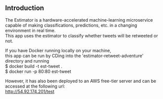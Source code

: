 ## Introduction

The Estimator is a hardware-accelerated machine-learning microservice capable of making classifications, predictions, etc. in a changing environment in real time. 
<br /> This app uses the estimator to classify whether tweets will be retweeted or not.

If you have Docker running locally on your machine,
 <br />this app can be run by CDing into the 'estimator-retweet-adventure' directory and running
  <br /> $ docker build -t est-tweet .
  <br /> $ docker run -p 80:80 est-tweet

However, it has also been deployed to an AWS free-tier server and can be accessed at the following url:
  <br /> http://54.92.174.201/test